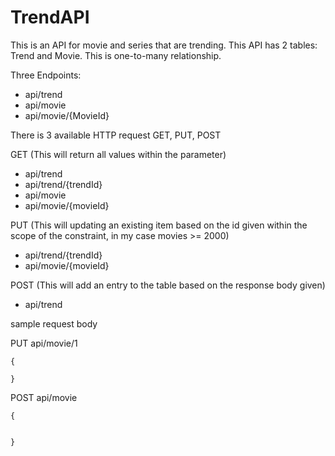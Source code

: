 # TrendAPI
This is an API for movie and series that are trending.
This API has 2 tables: Trend and Movie. 
This is one-to-many relationship.

Three Endpoints:
- api/trend
- api/movie
- api/movie/{MovieId}

There is 3 available HTTP request
GET, PUT, POST

GET (This will return all values within the parameter)
- api/trend
- api/trend/{trendId}
- api/movie
- api/movie/{movieId}


PUT (This will updating an existing item based on the id given within the scope of the constraint, in my case movies >= 2000)
- api/trend/{trendId}
- api/movie/{movieId}

POST (This will add an entry to the table based on the response body given)
- api/trend

sample request body

PUT api/movie/1
```
{
       
}
```

POST api/movie
```
{
        
        
}
```

